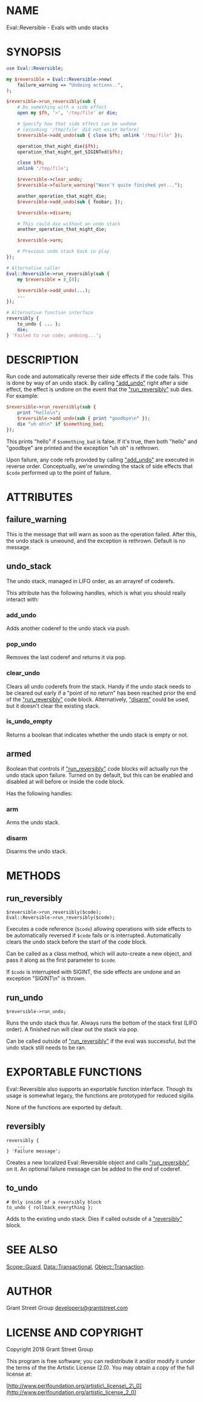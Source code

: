 # NAME

Eval::Reversible - Evals with undo stacks

# SYNOPSIS

```perl
use Eval::Reversible;

my $reversible = Eval::Reversible->new(
    failure_warning => "Undoing actions..",
);

$reversible->run_reversibly(sub {
    # Do something with a side effect
    open my $fh, '>', '/tmp/file' or die;

    # Specify how that side effect can be undone
    # (assuming '/tmp/file' did not exist before)
    $reversible->add_undo(sub { close $fh; unlink '/tmp/file' });

    operation_that_might_die($fh);
    operation_that_might_get_SIGINTed($fh);

    close $fh;
    unlink '/tmp/file';

    $reversible->clear_undo;
    $reversible->failure_warning("Wasn't quite finished yet...");

    another_operation_that_might_die;
    $reversible->add_undo(sub { foobar; });

    $reversible->disarm;

    # This could die without an undo stack
    another_operation_that_might_die;

    $reversible->arm;

    # Previous undo stack back in play
});

# Alternative caller
Eval::Reversible->run_reversibly(sub {
    my $reversible = $_[0];

    $reversible->add_undo(...);
    ...
});

# Alternative function interface
reversibly {
    to_undo { ... };
    die;
} 'Failed to run code; undoing...';
```

# DESCRIPTION

Run code and automatically reverse their side effects if the code fails.  This is done by
way of an undo stack.  By calling ["add\_undo"](#add_undo) right after a side effect, the effect is
undone on the event that the ["run\_reversibly"](#run_reversibly) sub dies.  For example:

```perl
$reversible->run_reversibly(sub {
    print "hello\n";
    $reversible->add_undo(sub { print "goodbye\n" });
    die "uh oh\n" if $something_bad;
});
```

This prints "hello" if `$something_bad` is false.  If it's true, then both "hello" and
"goodbye" are printed and the exception "uh oh" is rethrown.

Upon failure, any code refs provided by calling ["add\_undo"](#add_undo) are executed in reverse
order.  Conceptually, we're unwinding the stack of side effects that `$code` performed
up to the point of failure.

# ATTRIBUTES

## failure\_warning

This is the message that will warn as soon as the operation failed.  After this, the undo
stack is unwound, and the exception is rethrown.  Default is no message.

## undo\_stack

The undo stack, managed in LIFO order, as an arrayref of coderefs.

This attribute has the following handles, which is what you should really interact with:

### add\_undo

Adds another coderef to the undo stack via push.

### pop\_undo

Removes the last coderef and returns it via pop.

### clear\_undo

Clears all undo coderefs from the stack.  Handy if the undo stack needs to be cleared out
early if a "point of no return" has been reached prior the end of the ["run\_reversibly"](#run_reversibly)
code block.  Alternatively, ["disarm"](#disarm) could be used, but it doesn't clear the existing
stack.

### is\_undo\_empty

Returns a boolean that indicates whether the undo stack is empty or not.

## armed

Boolean that controls if ["run\_reversibly"](#run_reversibly) code blocks will actually run the undo stack
upon failure.  Turned on by default, but this can be enabled and disabled at will before
or inside the code block.

Has the following handles:

### arm

Arms the undo stack.

### disarm

Disarms the undo stack.

# METHODS

## run\_reversibly

```
$reversible->run_reversibly($code);
Eval::Reversible->run_reversibly($code);
```

Executes a code reference (`$code`) allowing operations with side effects to be
automatically reversed if `$code` fails or is interrupted.  Automatically clears the
undo stack before the start of the code block.

Can be called as a class method, which will auto-create a new object, and pass it along
as the first parameter to `$code`.

If `$code` is interrupted with SIGINT, the side effects are undone and an
exception "SIGINT\\n" is thrown.

## run\_undo

```
$reversible->run_undo;
```

Runs the undo stack thus far.  Always runs the bottom of the stack first (LIFO order).  A
finished run will clear out the stack via pop.

Can be called outside of ["run\_reversibly"](#run_reversibly) if the eval was successful, but the undo
stack still needs to be ran.

# EXPORTABLE FUNCTIONS

Eval::Reversible also supports an exportable function interface.  Though its usage is
somewhat legacy, the functions are prototyped for reduced sigilla.

None of the functions are exported by default.

## reversibly

```
reversibly {
    ...
} 'Failure message';
```

Creates a new localized Eval::Reversible object and calls ["run\_reversibly"](#run_reversibly) on it.  An
optional failure message can be added to the end of coderef.

## to\_undo

```
# Only inside of a reversibly block
to_undo { rollback_everything };
```

Adds to the existing undo stack.  Dies if called outside of a ["reversibly"](#reversibly) block.

# SEE ALSO

[Scope::Guard](https://metacpan.org/pod/Scope::Guard), [Data::Transactional](https://metacpan.org/pod/Data::Transactional), [Object::Transaction](https://metacpan.org/pod/Object::Transaction).

# AUTHOR

Grant Street Group <developers@grantstreet.com>

# LICENSE AND COPYRIGHT

Copyright 2018 Grant Street Group

This program is free software; you can redistribute it and/or modify it
under the terms of the the Artistic License (2.0). You may obtain a
copy of the full license at:

[http://www.perlfoundation.org/artistic\_license\_2\_0](http://www.perlfoundation.org/artistic_license_2_0)
